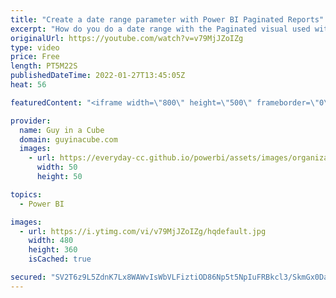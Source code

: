```yaml
---
title: "Create a date range parameter with Power BI Paginated Reports"
excerpt: "How do you do a date range with the Paginated visual used with Power BI Paginated Reports? Adam shows you how to get a date range going without passing every day's value within the range.  Create and use the paginated report visual https://docs.microsoft.com/power-bi/visuals/paginated-report-visual"
originalUrl: https://youtube.com/watch?v=v79MjJZoIZg
type: video
price: Free
length: PT5M22S
publishedDateTime: 2022-01-27T13:45:05Z
heat: 56

featuredContent: "<iframe width=\"800\" height=\"500\" frameborder=\"0\" src=\"https://www.youtube.com/embed/v79MjJZoIZg\" allow=\"accelerometer; autoplay; encrypted-media; gyroscope; picture-in-picture\" allowfullscreen></iframe>"

provider:
  name: Guy in a Cube
  domain: guyinacube.com
  images:
    - url: https://everyday-cc.github.io/powerbi/assets/images/organizations/guyinacube.com-50x50.jpg
      width: 50
      height: 50

topics:
  - Power BI

images:
  - url: https://i.ytimg.com/vi/v79MjJZoIZg/hqdefault.jpg
    width: 480
    height: 360
    isCached: true

secured: "SV2T6z9L5ZdnK7Lx8WAWvIsWbVLFiztiOD86Np5t5NpIuFRBkcl3/SkmGx0Da88nQVE7dezae+tZErIJsVr9I6ZosDLf79XC4Hmud1aZyR81xtXXCMoYQjz9Vye1qwJS0ljg3za12aQS1fFHtIeEn8ubJdHlANzOKDEt+u2iIpwVygj4wtziD7vePe9Y2OmLHbi1er/dgP6fe2fwVebY248y4Ta+0TJaVdv1nkAerdCkspDr66U0YQu9RXVnE/WHvspHbcJ1H9C7jJZZ2md6eA6Ofkx06gy+pk6iQa2o+K2BD5iohYsn6QDX6bvIjYSyymKn3A3vdTXXPKLUoovSHujIo2J3AZpwdHBjcvN3NYrK6d/zUpxq5XMfOttFCnnxeLXdk+a28hTKCxTyjVa5nBfRc68tN6r2cc8jQVFGLCg=;74SAWxmhoycSNvCHepkKbQ=="
---
```


